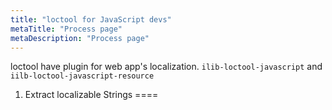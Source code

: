 ```yaml
---
title: "loctool for JavaScript devs"
metaTitle: "Process page"
metaDescription: "Process page"
---
```


loctool have plugin for web app's localization. `ilib-loctool-javascript` and `iilb-loctool-javascript-resource`

1) Extract localizable Strings 
====